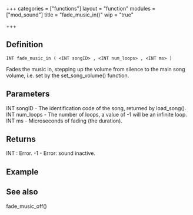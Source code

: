 +++
categories = ["functions"]
layout = "function"
modules = ["mod_sound"]
title = "fade_music_in()"
wip = "true"

+++

## Definition

    INT fade_music_in ( <INT songID> , <INT num_loops> , <INT ms> )

Fades the music in, stepping up the volume from silence to the main song volume, i.e. set by the set_song_volume() function.

## Parameters

INT songID  - The identification code of the song, returned by load_song().
INT num_loops   - The number of loops, a value of -1 will be an infinite loop.
INT ms  - Microseconds of fading (the duration).

## Returns

INT : Error.
-1  - Error: sound inactive.

## Example

## See also

fade_music_off()
